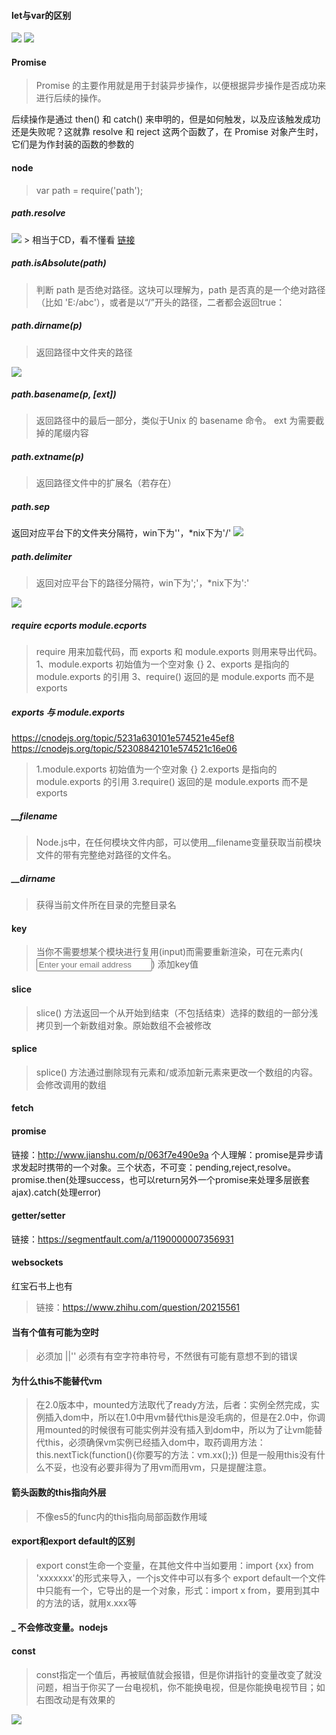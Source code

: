 #### let与var的区别
<img src="./images/letVSvar-1.png"/>
<img src="./images/letVSvar-2.png"/>

#### Promise
> Promise 的主要作用就是用于封装异步操作，以便根据异步操作是否成功来进行后续的操作。

  后续操作是通过 then() 和 catch() 来申明的，但是如何触发，以及应该触发成功还是失败呢？这就靠 resolve 和 reject 这两个函数了，在 Promise 对象产生时，它们是为作封装的函数的参数的

#### node
> var path = require('path');

##### path.resolve
<img src="./images/image23.png"/>
> 相当于CD，看不懂看 <a href="http://www.tuicool.com/articles/3qia6zz">链接</a>

##### path.isAbsolute(path)
> 判断 path 是否绝对路径。这块可以理解为，path 是否真的是一个绝对路径（比如 'E:/abc'），或者是以“/”开头的路径，二者都会返回true：

##### path.dirname(p)
> 返回路径中文件夹的路径
<img src="./images/image24.png"/>

##### path.basename(p, [ext])
> 返回路径中的最后一部分，类似于Unix 的 basename 命令。 ext 为需要截掉的尾缀内容

##### path.extname(p)
> 返回路径文件中的扩展名（若存在）

##### path.sep
返回对应平台下的文件夹分隔符，win下为'\'，*nix下为'/'
<img src="./images/image25.png"/>

##### path.delimiter
> 返回对应平台下的路径分隔符，win下为';'，*nix下为':'
<img src="./images/image26.png"/>

##### require ecports module.ecports
> require 用来加载代码，而 exports 和 module.exports 则用来导出代码。
1、module.exports 初始值为一个空对象 {}
2、exports 是指向的 module.exports 的引用
3、require() 返回的是 module.exports 而不是 exports

##### exports 与 module.exports
https://cnodejs.org/topic/5231a630101e574521e45ef8
https://cnodejs.org/topic/52308842101e574521c16e06
> 1.module.exports 初始值为一个空对象 {}
  2.exports 是指向的 module.exports 的引用
  3.require() 返回的是 module.exports 而不是 exports

##### __filename
> Node.js中，在任何模块文件内部，可以使用__filename变量获取当前模块文件的带有完整绝对路径的文件名。

##### __dirname
> 获得当前文件所在目录的完整目录名

#### key
> 当你不需要想某个模块进行复用(input)而需要重新渲染，可在元素内(<input placeholder="Enter your email address" key="email-input">)
  添加key值

#### slice
> slice() 方法返回一个从开始到结束（不包括结束）选择的数组的一部分浅拷贝到一个新数组对象。原始数组不会被修改

#### splice
> splice() 方法通过删除现有元素和/或添加新元素来更改一个数组的内容。  会修改调用的数组

#### fetch

#### promise
链接：http://www.jianshu.com/p/063f7e490e9a
个人理解：promise是异步请求发起时携带的一个对象。三个状态，不可变：pending,reject,resolve。promise.then(处理success，也可以return另外一个promise来处理多层嵌套ajax).catch(处理error)

#### getter/setter
链接：https://segmentfault.com/a/1190000007356931

#### websockets
红宝石书上也有
> 链接：https://www.zhihu.com/question/20215561

#### 当有个值有可能为空时
> 必须加 ||''   必须有有空字符串符号，不然很有可能有意想不到的错误

#### 为什么this不能替代vm
> 在2.0版本中，mounted方法取代了ready方法，后者：实例全然完成，实例插入dom中，所以在1.0中用vm替代this是没毛病的，但是在2.0中，你调用mounted的时候很有可能实例并没有插入到dom中，所以为了让vm能替代this，必须确保vm实例已经插入dom中，取药调用方法：this.nextTick(function(){你要写的方法：vm.xx();})
  但是一般用this没有什么不妥，也没有必要非得为了用vm而用vm，只是提醒注意。

#### 箭头函数的this指向外层
> 不像es5的func内的this指向局部函数作用域

#### export和export default的区别
> export const生命一个变量，在其他文件中当如要用：import {xx} from 'xxxxxxx'的形式来导入，一个js文件中可以有多个
  export default一个文件中只能有一个，它导出的是一个对象，形式：import x from，要用到其中的方法的话，就用x.xxx等

#### _ 不会修改变量。nodejs

#### const
> const指定一个值后，再被赋值就会报错，但是你讲指针的变量改变了就没问题，相当于你买了一台电视机，你不能换电视，但是你能换电视节目；如右图改动是有效果的
<img src="./images/image11.png"/>






















